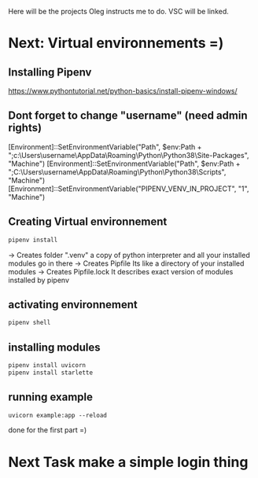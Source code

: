 Here will be the projects Oleg instructs me to do.
VSC will be linked.


# Next: Virtual environnements =)
## Installing Pipenv
https://www.pythontutorial.net/python-basics/install-pipenv-windows/

## Dont forget to change "username" (need admin rights)
[Environment]::SetEnvironmentVariable("Path", $env:Path + ";c:\Users\username\AppData\Roaming\Python\Python38\Site-Packages", "Machine")
[Environment]::SetEnvironmentVariable("Path", $env:Path + ";C:\Users\username\AppData\Roaming\Python\Python38\Scripts", "Machine")
[Environment]::SetEnvironmentVariable("PIPENV_VENV_IN_PROJECT", "1", "Machine")

## Creating Virtual environnement
```ps
pipenv install
```

-> Creates folder ".venv"
    a copy of python interpreter and all your installed modules go in there
-> Creates Pipfile
    Its like a directory of your installed modules
-> Creates Pipfile.lock
    It describes exact version of modules installed by pipenv


## activating environnement
```ps
pipenv shell
```

## installing modules
```ps
pipenv install uvicorn
pipenv install starlette
```

## running example
```ps
uvicorn example:app --reload
```

done for the first part =)

# Next Task make a simple login thing
